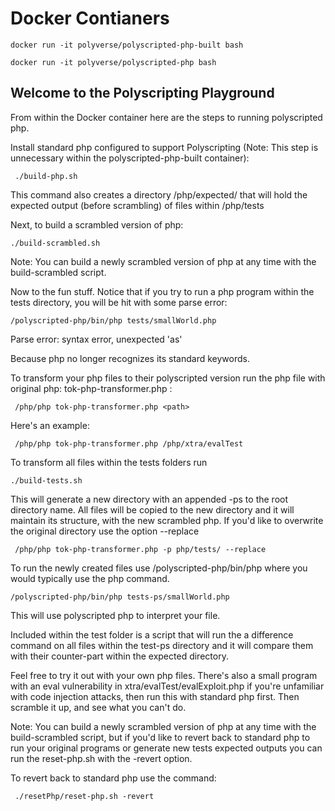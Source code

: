 # Docker Contianers

```docker run -it polyverse/polyscripted-php-built bash```

```docker run -it polyverse/polyscripted-php bash```

## Welcome to the Polyscripting Playground

From within the Docker container here are the steps to running polyscripted php.

Install standard php configured to support Polyscripting (Note: This step is unnecessary within the polyscripted-php-built container):

``` ./build-php.sh```

This command also creates a directory /php/expected/ that will hold the expected output (before scrambling) of files within /php/tests

Next, to build a scrambled version of php:

```./build-scrambled.sh```

Note: You can build a newly scrambled version of php at any time with
the build-scrambled script.

Now to the fun stuff.
Notice that if you try to run a php program within the tests directory, you will be hit with some parse error:

 ```/polyscripted-php/bin/php tests/smallWorld.php```

  Parse error: syntax error, unexpected 'as'

Because php no longer recognizes its standard keywords.

To transform your php files to their polyscripted version run the php file with original php: tok-php-transformer.php :

``` /php/php tok-php-transformer.php <path>```

Here's an example:

``` /php/php tok-php-transformer.php /php/xtra/evalTest```


To transform all files within the tests folders run 

```./build-tests.sh```

This will generate a new directory with an appended -ps to the root directory name. All files will be copied to the new directory and it will maintain its structure, with the new scrambled php.
If you'd like to overwrite the original directory use the option --replace

``` /php/php tok-php-transformer.php -p php/tests/ --replace```

To run the newly created files use /polyscripted-php/bin/php where you would
typically use the php command.

```/polyscripted-php/bin/php tests-ps/smallWorld.php```

This will use polyscripted php to interpret your file.

Included within the test folder is a script that will run the a difference command on all files within the test-ps directory
and it will compare them with their counter-part within the expected directory.

Feel free to try it out with your own php files. 
There's also a small program with an eval vulnerability in xtra/evalTest/evalExploit.php if you're unfamiliar with code injection attacks, then run this with standard php first. Then scramble it up, and see what you can't do.

Note: You can build a newly scrambled version of php at any time with
the build-scrambled script, but if you'd like to revert back to standard php
to run your original programs or generate new tests expected outputs you can run
the reset-php.sh with the -revert option.

To revert back to standard php use the command:

``` ./resetPhp/reset-php.sh -revert```

